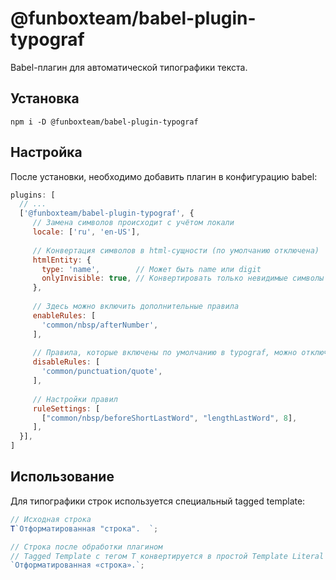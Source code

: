 # @funboxteam/babel-plugin-typograf

Babel-плагин для автоматической типографики текста.

## Установка

`npm i -D @funboxteam/babel-plugin-typograf`

## Настройка

После установки, необходимо добавить плагин в конфигурацию babel:

```js
plugins: [
  // ...
  ['@funboxteam/babel-plugin-typograf', {
     // Замена символов происходит с учётом локали
     locale: ['ru', 'en-US'],
     
     // Конвертация символов в html-сущности (по умолчанию отключена)
     htmlEntity: {
       type: 'name',        // Может быть name или digit
       onlyInvisible: true, // Конвертировать только невидимые символы
     },
     
     // Здесь можно включить дополнительные правила
     enableRules: [
       'common/nbsp/afterNumber',
     ],
     
     // Правила, которые включены по умолчанию в typograf, можно отключить
     disableRules: [
       'common/punctuation/quote',
     ],
     
     // Настройки правил
     ruleSettings: [
       ["common/nbsp/beforeShortLastWord", "lengthLastWord", 8],
     ],
  }],
]
```

## Использование

Для типографики строк используется специальный tagged template:

```js
// Исходная строка
T`Отформатированная "строка".  `;

// Строка после обработки плагином
// Tagged Template с тегом T конвертируется в простой Template Literal
`Отформатированная «строка».`;
```

